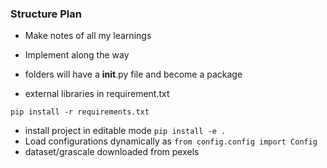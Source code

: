 ### Structure Plan

- Make notes of all my learnings
- Implement along the way

- folders will have a __init__.py file and become a package
- external libraries in requirement.txt

`pip install -r requirements.txt`
- install project in editable mode `pip install -e .`
- Load configurations dynamically as `from config.config import Config`
- dataset/grascale downloaded from pexels